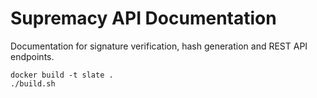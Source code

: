 # Supremacy API Documentation

Documentation for signature verification, hash generation and REST API endpoints.

```
docker build -t slate .
./build.sh
```
